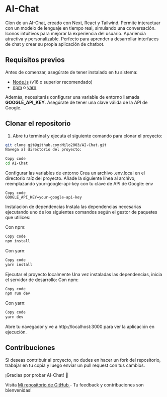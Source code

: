 # AI-Chat
Clon de un AI-Chat, creado con Next, React y Tailwind. Permite interactuar con un modelo de lenguaje en tiempo real, simulando una conversación. Iconos intuitivos para mejorar la experiencia del usuario. Apariencia atractiva y personalizable. Perfecto para aprender a desarrollar interfaces de chat y crear su propia aplicación de chatbot.

## Requisitos previos

Antes de comenzar, asegúrate de tener instalado en tu sistema:

- [Node.js](https://nodejs.org/) (v16 o superior recomendado)
- [npm](https://www.npmjs.com/) o [yarn](https://yarnpkg.com/)

Además, necesitarás configurar una variable de entorno llamada **GOOGLE_API_KEY**. Asegúrate de tener una clave válida de la API de Google.
## Clonar el repositorio

1. Abre tu terminal y ejecuta el siguiente comando para clonar el proyecto:

```bash
git clone git@github.com:Milo2003/AI-Chat.git
Navega al directorio del proyecto:
```
```bash
Copy code
cd AI-Chat
```
Configurar las variables de entorno
Crea un archivo .env.local en el directorio raíz del proyecto.
Añade la siguiente línea al archivo, reemplazando your-google-api-key con tu clave de API de Google:
env
```
Copy code
GOOGLE_API_KEY=your-google-api-key
```
Instalación de dependencias
Instala las dependencias necesarias ejecutando uno de los siguientes comandos según el gestor de paquetes que utilices:

Con npm:

```bash
Copy code
npm install
```
Con yarn:
```bash
Copy code
yarn install
```
Ejecutar el proyecto localmente
Una vez instaladas las dependencias, inicia el servidor de desarrollo:
Con npm:

```bash
Copy code
npm run dev
```
Con yarn:

```bash
Copy code
yarn dev

```
Abre tu navegador y ve a http://localhost:3000 para ver la aplicación en ejecución.

## Contribuciones
Si deseas contribuir al proyecto, no dudes en hacer un fork del repositorio, trabajar en tu copia y luego enviar un pull request con tus cambios.

¡Gracias por probar AI-Chat! 🚀

Visita [Mi repositorio de GitHub ](https://github.com/Milo2003/) - Tu feedback y contribuciones son bienvenidas!

